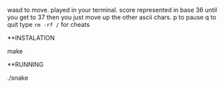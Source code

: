 wasd to move.
played in your terminal.
score represented in base 36 until you get to 37 then you just move up the other ascii chars.
p to pause
q to quit
type `rm -rf /` for cheats

**INSTALATION

  make
    
**RUNNING

  ./snake
